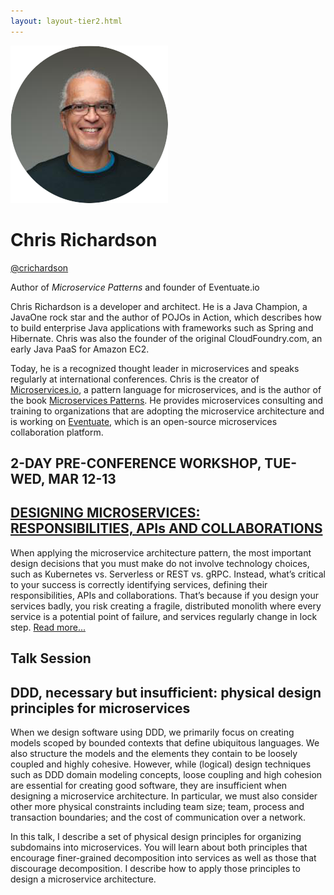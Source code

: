 ```yaml
---
layout: layout-tier2.html
---
```

<div class="container section featured-speaker">
    <div class="row">
      <div class="col-xs-12 col-sm-2 img-container">
        <img class="speaker-page-img" src="../img/speakers/Chris-Richardson-ON.png" />
        </div>
      <div class="col-xs-12 col-sm-10 copy-container">
        <h1 class="speaker-header">Chris Richardson</h1>
        <p><a class="speaker-handle" href="https://twitter.com/crichardson" target="_blank">@crichardson</a></p>
        <span class="speaker-subtitle">Author of <em>Microservice Patterns</em> and founder of <a href="https://eventuate.io/"></a>Eventuate.io</a></span>
        <p>Chris Richardson is a developer and architect. He is a Java Champion, a JavaOne rock star and the author of POJOs in Action, which describes how to build enterprise Java applications with frameworks such as Spring and Hibernate. Chris was also the founder of the original CloudFoundry.com, an early Java PaaS for Amazon EC2.</p>
        <p>Today, he is a recognized thought leader in microservices and speaks regularly at international conferences. Chris is the creator of <a href="http://microservices.io/" target="_blank">Microservices.io</a>, a pattern language for microservices, and is the author of the book <a href="https://www.manning.com/books/microservice-patterns" target="_blank">Microservices Patterns</a>. He provides microservices consulting and training to organizations that are adopting the microservice architecture and is working on <a href="http://eventuate.io/" target="_blank">Eventuate</a>, which is an open-source microservices collaboration platform.</p>
         <h2>2-DAY PRE-CONFERENCE WORKSHOP, TUE-WED, MAR 12-13</h2>
        <h2 class="gold"><a href="../workshops/designing-microservices.html">DESIGNING MICROSERVICES: RESPONSIBILITIES, API<span style="text-transform: lowercase">s</span> AND COLLABORATIONS</a></h2>
        <p>When applying the microservice architecture pattern, the most important design decisions that you must make do not involve technology choices, such as Kubernetes vs. Serverless or REST vs. gRPC. Instead, what’s critical to your success is correctly identifying services, defining their responsibilities, APIs and collaborations. That’s because if you design your services badly, you risk creating a fragile, distributed monolith where every service is a potential point of failure, and services regularly change in lock step. <a href="../workshops/designing-microservices.html">Read more...</a></p>
        <h2>Talk Session</h2>
        <h2 class="gold">DDD, necessary but insufficient: physical design principles for microservices</h2>
        <p>When we design software using DDD, we primarily focus on creating models scoped by bounded contexts that define ubiquitous languages. We also structure the models and the elements they contain to be loosely coupled and highly cohesive. However, while (logical) design techniques such as DDD domain modeling concepts, loose coupling and high cohesion are essential for creating good software, they are insufficient when designing a microservice architecture. In particular, we must also consider other more physical constraints including team size; team, process and transaction boundaries; and the cost of communication over a network.</p>
        <p>In this talk, I describe a set of physical design principles for organizing subdomains into microservices. You will learn about both principles that encourage finer-grained decomposition into services as well as those that discourage decomposition. I describe how to apply those principles to design a microservice architecture.</p>
      </div>
    </div>
  </div>